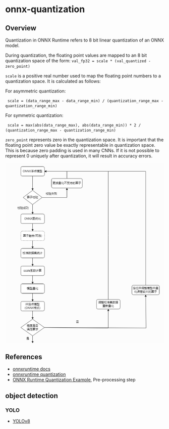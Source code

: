 # onnx-quantization

## Overview
Quantization in ONNX Runtime refers to 8 bit linear quantization of an ONNX model.

During quantization, the floating point values are mapped to an 8 bit quantization space of the form: `val_fp32 = scale * (val_quantized - zero_point)`

`scale` is a positive real number used to map the floating point numbers to a quantization space. It is calculated as follows:

For asymmetric quantization:
```formula
 scale = (data_range_max - data_range_min) / (quantization_range_max - quantization_range_min)
```

For symmetric quantization:
```formula
 scale = max(abs(data_range_max), abs(data_range_min)) * 2 / (quantization_range_max - quantization_range_min)
```

`zero_point` represents zero in the quantization space. It is important that the floating point zero value be exactly representable in quantization space. This is because zero padding is used in many CNNs. If it is not possible to represent 0 uniquely after quantization, it will result in accuracy errors.

![quantization](./imgs/1.png)

## References
- [onnxruntime docs](https://onnxruntime.ai/docs/)
- [onnxruntime quantization](https://onnxruntime.ai/docs/performance/model-optimizations/quantization.html)
- [ONNX Runtime Quantization Example](https://github.com/microsoft/onnxruntime-inference-examples/blob/main/quantization/image_classification/cpu/ReadMe.md), Pre-processing step

## object detection
### YOLO
- [YOLOv8](./object_detection/YOLOv8/README.md)

